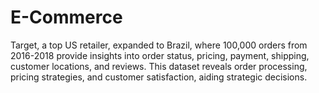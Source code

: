 # E-Commerce
Target, a top US retailer, expanded to Brazil, where 100,000 orders from 2016-2018 provide insights into order status, pricing, payment, shipping, customer locations, and reviews. This dataset reveals order processing, pricing strategies, and customer satisfaction, aiding strategic decisions.
